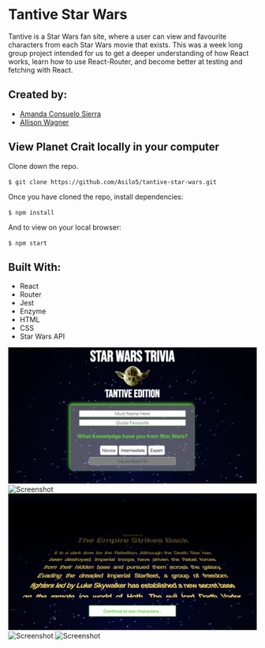 # Tantive Star Wars

Tantive is a Star Wars fan site, where a user can view and favourite characters from each Star Wars movie that exists. This was a week long group project intended for us to get a deeper understanding of how React works, learn how to use React-Router, and become better at testing and fetching with React.

## Created by:

- [Amanda Consuelo Sierra](https://github.com/Asilo5)
- [Allison Wagner](https://github.com/allisonjw)

## View Planet Crait locally in your computer

Clone down the repo.

``$ git clone https://github.com/Asilo5/tantive-star-wars.git``

Once you have cloned the repo, install dependencies:

``$ npm install``

And to view on your local browser:

``$ npm start``

## Built With:
- React
- Router
- Jest
- Enzyme
- HTML
- CSS
- Star Wars API

![Screenshot](https://github.com/Asilo5/tantive-star-wars/blob/master/Screenshot%202019-12-10%20at%2016.35.17.png)
![Screenshot](https://github.com/Asilo5/tantive-star-wars/blob/master/Screenshot%202019-12-10%20at%2016.35.53.png)
![Screenshot](https://github.com/Asilo5/tantive-star-wars/blob/master/Screenshot%202019-12-10%20at%2016.36.08.png)
![Screenshot](https://github.com/Asilo5/tantive-star-wars/blob/master/Screenshot%202019-12-10%20at%2016.36.24.png)
![Screenshot](https://github.com/Asilo5/tantive-star-wars/blob/master/Screenshot%202019-12-10%20at%2016.36.37.png)
